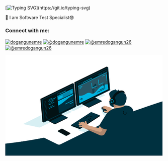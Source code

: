[![Typing SVG](https://readme-typing-svg.herokuapp.com/?color=%2336BCF7&lines=Hi+there+%F0%9F%91%8B;My+name+is+Emre+Doğangün.;Nice+to+meet+you.)](https://git.io/typing-svg)
<div align="left"> 
👯 I am Software Test Specialist😎

</div>
<h3 align="left">Connect with me:</h3>

<p align="left">
<a href= "https://www.linkedin.com/in/dogangunemre" target="blank"><img align="center" src="https://cdn.jsdelivr.net/npm/simple-icons@3.0.1/icons/linkedin.svg" alt="dogangunemre" height="30" width="30" /></a>
<a href="https://dogangunemre.medium.com/" target="blank"><img align="center" src="https://cdn.jsdelivr.net/npm/simple-icons@3.0.1/icons/medium.svg" alt="@dogangunemre" height="30" width="30" /></a>
<a href="mailto:emredogangun26@gmail.com" target="blank"><img align="center" src="https://cdn.jsdelivr.net/npm/simple-icons@3.0.1/icons/gmail.svg" alt="@emredogangun26" height="30" width="30" /></a>
 <a href="https://dogangunemre.com/" target="blank"><img align="center" src="https://cdn.jsdelivr.net/npm/simple-icons@3.0.1/icons/googlechrome.svg" alt="@emredogangun26" height="30" width="30" /></a>
 </p>
 


<img  alt="GIF" src="https://github.com/Emredogangun/Emredogangun/blob/main/code.gif" width="500" height="320" />


<!--

 ## 📈 Github Stats

 <a href="https://github.com/Emredogangun/Emredogangun">
 <img alt="Emre Dogangun's Github Stats" src="https://github-readme-stats.vercel.app/api?username=Emredogangun&show_icons=true&theme=algolia&count_private=true"/>
</a>

<a href="https://github.com/Emredogangun/Emredogangun">
 <img alt="Emre Dogangun's Top Languages" src="https://github-readme-stats.vercel.app/api/top-langs/?username=Emredogangun&langs_count=8&layout=compact&theme=react&hide_border=true&bg_color=1F222E&title_color=F85D7F&icon_color=F8D866&hide=Jupyter%20Notebook&count_private=true" height="192px"/>
 </a>



**Emredogangun/Emredogangun** is a ✨ _special_ ✨ repository because its `README.md` (this file) appears on your GitHub profile.

Here are some ideas to get you started:

- 🔭 I’m currently working on ...
- 🌱 I’m currently learning ...
- 👯 I’m looking to collaborate on ...
- 🤔 I’m looking for help with ...
- 💬 Ask me about ...
- 📫 How to reach me: ...
- 😄 Pronouns: ...
- ⚡ Fun fact: ...

<a href="https://www.facebook.com/emredogangun26" target="blank"><img align="center" src="https://cdn.jsdelivr.net/npm/simple-icons@3.0.1/icons/facebook.svg" alt="@emredogangun26" height="30" width="30" /></a>
<a href="https://twitter.com/emredogangun26" target="blank"><img align="center" src="https://cdn.jsdelivr.net/npm/simple-icons@3.0.1/icons/twitter.svg" alt="Emredogangun" height="30" width="30" /></a>


 📫 How to reach me **emredogangun26@gmail.com**
-->
